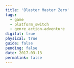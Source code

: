```yaml
---
title: 'Blaster Master Zero'
tags:
  - game
  - platform_switch
  - genre_action-adventure
digital: true
physical: true
guide: false
pending: false
date: 2017-03-13
permalink: false
---
```

